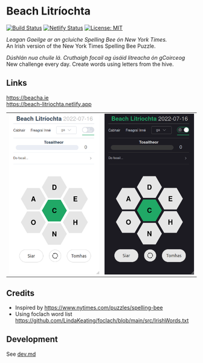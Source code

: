 # Beach Litríochta

[![Build Status](https://github.com/ConorSheehan1/beach-litriochta/workflows/ci/badge.svg)](https://github.com/ConorSheehan1/beach-litriochta/actions/)
[![Netlify Status](https://api.netlify.com/api/v1/badges/4993f6ee-baeb-47bf-9e4e-69e5814aadc5/deploy-status)](https://app.netlify.com/sites/beach-litriochta/deploys)
[![License: MIT](https://img.shields.io/badge/License-MIT-yellow.svg)](https://opensource.org/licenses/MIT)

_Leagan Gaeilge ar an gcluiche Spelling Bee ón New York Times._  
An Irish version of the New York Times Spelling Bee Puzzle.

_Dúshlán nua chuile lá. Cruthaigh focail ag úsáid litreacha ón gCoirceog_  
New challenge every day. Create words using letters from the hive.

## Links

https://beacha.ie  
https://beach-litriochta.netlify.app

|                                                  |                                                      |
| ------------------------------------------------ | ---------------------------------------------------- |
| ![light-sc](.github/images/beach-litriochta.png) | ![dark-sc](.github/images/beach-litriochta-dark.png) |

## Credits

- Inspired by https://www.nytimes.com/puzzles/spelling-bee
- Using foclach word list https://github.com/LindaKeating/foclach/blob/main/src/IrishWords.txt

## Development

See [dev.md](./dev.md)
